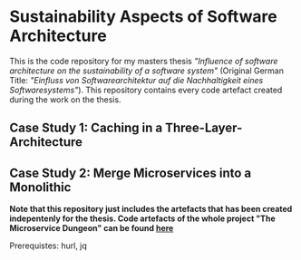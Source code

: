 # Sustainability Aspects of Software Architecture 

This is the code repository for my masters thesis _"Influence of software architecture on the sustainability of a software system"_ (Original German Title: _"Einfluss von Softwarearchitektur auf die Nachhaltigkeit eines Softwaresystems"_).
This repository contains every code artefact created during the work on the thesis. 

## Case Study 1: Caching in a Three-Layer-Architecture

## Case Study 2: Merge Microservices into a Monolithic

**Note that this repository just includes the artefacts that has been created indepentenly for the thesis. Code artefacts of the whole project "The Microservice Dungeon" can be found [here](https://gitlab.com/the-microservice-dungeon/)**

Prerequistes: hurl, jq